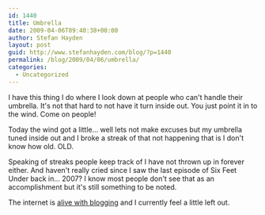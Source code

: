 ```yaml
---
id: 1440
title: Umbrella
date: 2009-04-06T09:40:38+00:00
author: Stefan Hayden
layout: post
guid: http://www.stefanhayden.com/blog/?p=1440
permalink: /blog/2009/04/06/umbrella/
categories:
  - Uncategorized
---
```

I have this thing I do where I look down at people who can't handle their umbrella. It's not that hard to not have it turn inside out. You just point it in to the wind. Come on people!

Today the wind got a little... well lets not make excuses but my umbrella tuned inside out and I broke a streak of that not happening that is I don't know how old. OLD.

Speaking of streaks people keep track of I have not thrown up in forever either. And haven't really cried since I saw the last episode of Six Feet Under back in... 2007? I know most people don't see that as an accomplishment but it's still something to be noted.

The internet is <a href="http://maureenjohnson.blogspot.com/2009/03/blog-every-day-april.html">alive with blogging</a> and I currently feel a little left out.